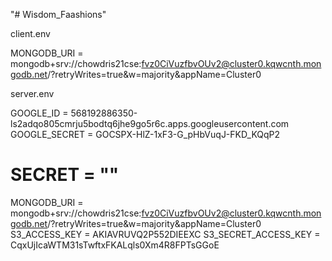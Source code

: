 "# Wisdom_Faashions" 





client.env

MONGODB_URI = mongodb+srv://chowdris21cse:fvz0CiVuzfbvOUv2@cluster0.kqwcnth.mongodb.net/?retryWrites=true&w=majority&appName=Cluster0


server.env

GOOGLE_ID = 568192886350-ls2adqo805cmrju5bodtq6jhe9go5r6c.apps.googleusercontent.com
GOOGLE_SECRET = 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
# SECRET = ""
MONGODB_URI = mongodb+srv://chowdris21cse:fvz0CiVuzfbvOUv2@cluster0.kqwcnth.mongodb.net/?retryWrites=true&w=majority&appName=Cluster0
S3_ACCESS_KEY = AKIAVRUVQ2P552DIEEXC
S3_SECRET_ACCESS_KEY = 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


